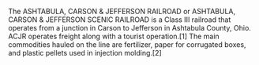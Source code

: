 The ASHTABULA, CARSON & JEFFERSON RAILROAD or ASHTABULA, CARSON & JEFFERSON SCENIC RAILROAD is a Class III railroad that operates from a junction in Carson to Jefferson in Ashtabula County, Ohio. ACJR operates freight along with a tourist operation.[1] The main commodities hauled on the line are fertilizer, paper for corrugated boxes, and plastic pellets used in injection molding.[2]
